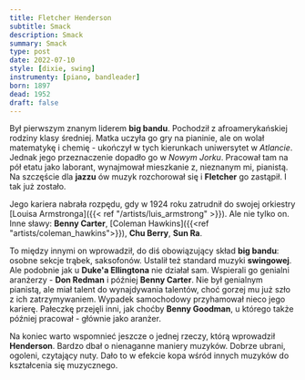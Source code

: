 ```yaml
---
title: Fletcher Henderson
subtitle: Smack
description: Smack
summary: Smack
type: post
date: 2022-07-10
style: [dixie, swing]
instrumenty: [piano, bandleader]
born: 1897
dead: 1952
draft: false
---
```

Był pierwszym znanym liderem __big bandu__. Pochodził z afroamerykańskiej rodziny klasy średniej. Matka uczyła go gry na pianinie, 
ale on wolał matematykę i chemię - ukończył w tych kierunkach uniwersytet w _Atlancie_. Jednak jego przeznaczenie dopadło go
w _Nowym Jorku_. Pracował tam na pół etatu jako laborant, wynajmował mieszkanie z, nieznanym mi, pianistą. Na szczęście dla 
__jazzu__ ów muzyk rozchorował się i __Fletcher__ go zastąpił. I tak już zostało.

Jego kariera nabrała rozpędu, gdy w 1924 roku zatrudnił do swojej orkiestry [Louisa Armstronga]({{< ref "/artists/luis_armstrong" >}}).
Ale nie tylko on. Inne sławy: __Benny Carter__, [Coleman Hawkins]({{<ref "artists/coleman_hawkins">}}), __Chu Berry__, __Sun Ra__.

To między innymi on wprowadził, do diś obowiązujący skład __big bandu__: osobne sekcje trąbek, saksofonów. Ustalił też standard
muzyki __swingowej__. Ale podobnie jak u __Duke'a Ellingtona__ nie działał sam. Wspierali go genialni aranżerzy - __Don Redman__ i 
później __Benny Carter__. Nie był genialnym pianistą, ale miał talent do wynajdywania talentów, choć gorzej mu już szło z ich
zatrzymywaniem. Wypadek samochodowy przyhamował nieco jego karierę. Pałeczkę przejęli inni, jak choćby __Benny Goodman__, u którego także później
pracował - głównie jako aranżer. 

Na koniec warto wspomnieć jeszcze o jednej rzeczy, którą wprowadził __Henderson__. Bardzo dbał o nienaganne maniery muzyków. Dobrze
ubrani, ogoleni, czytający nuty. Dało to w efekcie kopa wśród innych muzyków do kształcenia się muzycznego.